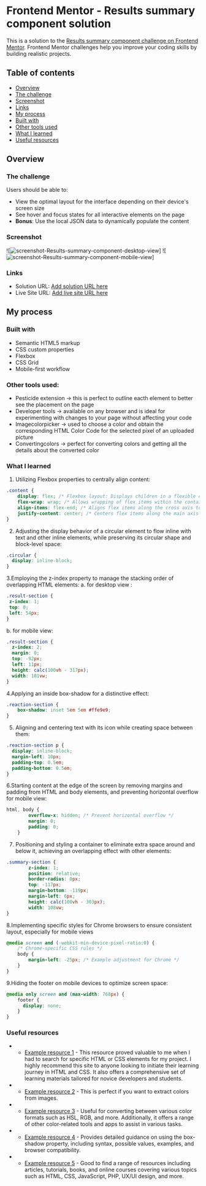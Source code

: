 # Frontend Mentor - Results summary component solution

This is a solution to the [Results summary component challenge on Frontend Mentor](https://www.frontendmentor.io/challenges/results-summary-component-CE_K6s0maV). Frontend Mentor challenges help you improve your coding skills by building realistic projects. 

## Table of contents

  - [Overview](#overview)
  - [The challenge](#the-challenge)
  - [Screenshot](#screenshot)
  - [Links](#links)
  - [My process](#my-process)
  - [Built with](#built-with)
  - [Other tools used](#other-tools-used)
  - [What I learned](#what-i-learned)
  - [Useful resources](#useful-resources)

## Overview

### The challenge

Users should be able to:

- View the optimal layout for the interface depending on their device's screen size
- See hover and focus states for all interactive elements on the page
- **Bonus**: Use the local JSON data to dynamically populate the content

### Screenshot

![<img src="images/desktop-view.png" alt="screenshot-Results-summary-component-desktop-view">]
![<img src="images/mobile-view.png" alt="screenshot-Results-summary-component-mobile-view">]



### Links

- Solution URL: [Add solution URL here](https://github.com/andr-ch/Results-summary-component.git)
- Live Site URL: [Add live site URL here](https://andr-ch.github.io/Results-summary-component/)

## My process

### Built with

- Semantic HTML5 markup
- CSS custom properties
- Flexbox
- CSS Grid
- Mobile-first workflow  


### Other tools used:
- Pesticide extension -> this is perfect to outline eacth element to better see the placement on the page  
- Developer tools -> available on any browser and is ideal for experimenting with changes to your page without affecting your code
- Imagecolorpicker -> used to choose a color and obtain the corresponding HTML Color Code for the selected pixel of an uploaded picture
- Convertingcolors -> perfect for converting colors and getting all the details about the converted color

### What I learned

1. Utilizing Flexbox properties to centrally align content: 
```css
.content {
    display: flex; /* Flexbox layout: Displays children in a flexible container */
    flex-wrap: wrap; /* Allows wrapping of flex items within the container */
    align-items: flex-end; /* Aligns flex items along the cross axis to the bottom */
    justify-content: center; /* Centers flex items along the main axis */
}
```

2. Adjusting the display behavior of a circular element to flow inline with text and other inline elements, while preserving its circular shape and block-level space:
```css
.circular {
  display: inline-block;
}
```

3.Employing the z-index property to manage the stacking order of overlapping HTML elements:
a. for desktop view :
```css
.result-section {
 z-index: 1;
 top: 0; 
 left: 54px; 
}
```
b. for mobile view:
```css
.result-section {
  z-index: 2;
  margin: 0;
  top: -92px;
  left: 11px;
  height: calc(100vh - 317px);
  width: 101vw;
}
```
4.Applying an inside box-shadow for a distinctive effect: 
```css
.reaction-section {
    box-shadow: inset 5em 5em #ffe9e9;
}
```

5. Aligning and centering text with its icon while creating space between them:
```css
.reaction-section p {
  display: inline-block; 
  margin-left: 10px;
  padding-top: 0.5em;
  padding-bottom: 0.5em;
}
```

6.Starting content at the edge of the screen by removing margins and padding from HTML and body elements, and preventing horizontal overflow for mobile view:
```css
html, body {
        overflow-x: hidden; /* Prevent horizontal overflow */
        margin: 0;
        padding: 0;
    }
```

7. Positioning and styling a container to eliminate extra space around and below it, achieving an overlapping effect with other elements:
```css
.summary-section {
        z-index: 1;
        position: relative;
        border-radius: 0px;
        top: -117px;
        margin-bottom: -119px;
        margin-left: 6px;
        height: calc(100vh - 303px);
        width: 108vw;
}
```

8.Implementing specific styles for Chrome browsers to ensure consistent layout, especially for mobile views
```css
@media screen and (-webkit-min-device-pixel-ratio:0) {
    /* Chrome-specific CSS rules */
    body {
        margin-left: -25px; /* Example adjustment for Chrome */
    }
}
```

9.Hiding the footer on mobile devices to optimize screen space:
```css
@media only screen and (max-width: 768px) {
    footer {
      display: none; 
    }
}
```


### Useful resources

- - [Example resource 1](https://developer.mozilla.org/en-US/) - This resource proved valuable to me when I had to search for specific HTML or CSS elements for my project. I highly recommend this site to anyone looking to initiate their learning journey in HTML and CSS. It also offers a comprehensive set of learning materials tailored for novice developers and students.

- -  [Example resource 2](https://imagecolorpicker.com/) - This is perfect if you want to extract colors from images.

- - [Example resource 3](https://convertingcolors.com/) -  Useful for converting between various color formats such as HSL, RGB, and more. Additionally, it offers a range of other color-related tools and apps to assist in various tasks.

- -  [Example resource 4](https://developer.mozilla.org/en-US/docs/Web/CSS/box-shadow) - Provides detailed guidance on using the box-shadow property, including syntax, possible values, examples, and browser compatibility.


- -  [Example resource 5](https://www.sitepoint.com/) - Good to find a range of resources including articles, tutorials, books, and online courses covering various topics such as HTML, CSS, JavaScript, PHP, UX/UI design, and more.
